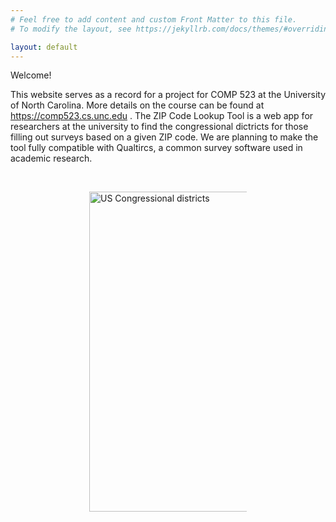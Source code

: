 ```yaml
---
# Feel free to add content and custom Front Matter to this file.
# To modify the layout, see https://jekyllrb.com/docs/themes/#overriding-theme-defaults

layout: default
---
```


Welcome!

This website serves as a record for a project for COMP 523 at the University of North Carolina. More details on the course can be found at <a href="https://comp523.cs.unc.edu"> https://comp523.cs.unc.edu </a>. The ZIP Code Lookup Tool is a web app for researchers at the university to find the congressional dictricts for those filling out surveys based on a given ZIP code. We are planning to make the tool fully compatible with Qualtircs, a common survey software used in academic research.

<br>

<a style="display: block; margin-left: auto; margin-right: auto; width: 50%;" title="File:US House Winning Margins Runoff.png: Marcus Graly derivative work: Mr. Matté (if there is an issue with this image, contact me using this image&#039;s Commons talk page or my English Wikipedia talk page; I&#039;ll know about it a lot faster), CC BY-SA 2.5 &lt;https://creativecommons.org/licenses/by-sa/2.5&gt;, via Wikimedia Commons" href="https://commons.wikimedia.org/wiki/File:US_Congressional_districts.svg"><img width="512" alt="US Congressional districts" src="https://upload.wikimedia.org/wikipedia/commons/thumb/2/24/US_Congressional_districts.svg/512px-US_Congressional_districts.svg.png"></a>
